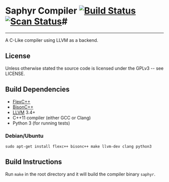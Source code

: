 # Saphyr Compiler [![Build Status](https://travis-ci.org/jdm64/saphyr.svg)](https://travis-ci.org/jdm64/saphyr) [![Scan Status](https://scan.coverity.com/projects/4591/badge.svg)](https://scan.coverity.com/projects/4591)#
-------------------

A C-Like compiler using LLVM as a backend.

## License ##

Unless otherwise stated the source code is licensed under the GPLv3 -- see LICENSE.

## Build Dependencies ##

* [FlexC++](http://flexcpp.sourceforge.net/)
* [BisonC++](http://bisoncpp.sourceforge.net/)
* [LLVM](http://llvm.org/) 3.4+
* C++11 compiler (either GCC or Clang)
* Python 3 (for running tests)

### Debian/Ubuntu ###

`sudo apt-get install flexc++ bisonc++ make llvm-dev clang python3`

## Build Instructions ##

Run `make` in the root directory and it will build the compiler binary `saphyr`.